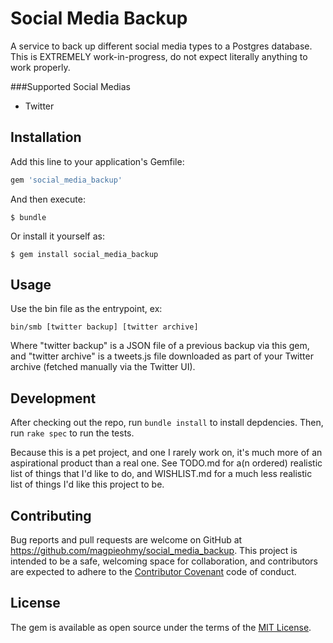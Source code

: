 # Social Media Backup

A service to back up different social media types to a Postgres database. This is EXTREMELY work-in-progress, do not expect literally anything to work properly.

###Supported Social Medias

* Twitter

## Installation

Add this line to your application's Gemfile:

```ruby
gem 'social_media_backup'
```

And then execute:

    $ bundle

Or install it yourself as:

    $ gem install social_media_backup

## Usage

Use the bin file as the entrypoint, ex:

```shell
bin/smb [twitter backup] [twitter archive]
```

Where "twitter backup" is a JSON file of a previous backup via this gem, and "twitter archive" is a tweets.js file downloaded as part of your Twitter archive (fetched manually via the Twitter UI).

## Development

After checking out the repo, run `bundle install` to install depdencies. Then, run `rake spec` to run the tests.

Because this is a pet project, and one I rarely work on, it's much more of an aspirational product than a real one. See TODO.md for a(n ordered) realistic list of things that I'd like to do, and WISHLIST.md for a much less realistic list of things I'd like this project to be.

## Contributing

Bug reports and pull requests are welcome on GitHub at https://github.com/magpieohmy/social_media_backup. This project is intended to be a safe, welcoming space for collaboration, and contributors are expected to adhere to the [Contributor Covenant](contributor-covenant.org) code of conduct.


## License

The gem is available as open source under the terms of the [MIT License](http://opensource.org/licenses/MIT).

